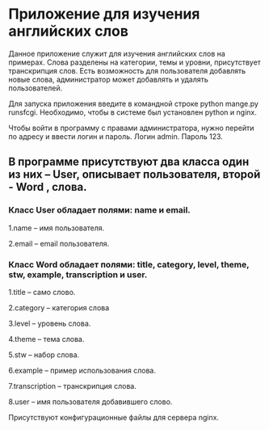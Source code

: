 # **Приложение для изучения английских слов**

Данное приложение служит для изучения английских слов на примерах. Слова разделены на категории, темы и уровни, присутствует транскрипция слов. Есть возможность для пользователя добавлять новые слова, администратор может добавлять и удалять пользователей.
	
Для запуска приложения введите в командной строке python mange.py runsfcgi.  Необходимо, чтобы в системе был установлен python и nginx.
	
Чтобы войти в программу с правами администратора, нужно перейти по адресу  и ввести логин и пароль. Логин   admin. Пароль  123.

## В программе присутствуют два класса один из них – User, описывает пользователя, второй - Word , слова.

### Класс User обладает полями: name и email.

1.name – имя пользователя.

2.email – email пользователя.

### Класс Word обладает полями: title, category, level, theme, stw, example, transcription и user.

1.title – само слово.

2.category – категория слова 

3.level – уровень слова. 

4.theme – тема слова. 

5.stw – набор слова. 

6.example – пример использования слова. 

7.transcription – транскрипция слова. 

8.user – имя пользователя добавившего слово. 

Присутствуют конфигурационные файлы для сервера nginx.
